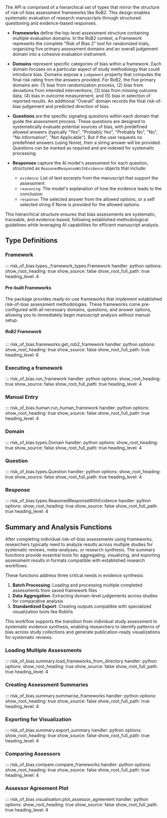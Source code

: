 The API is comprised of a hierarchical set of types that mirror the structure of risk-of-bias assessment frameworks like RoB2. This design enables systematic evaluation of research manuscripts through structured questioning and evidence-based responses.

- **Frameworks** define the top-level assessment structure containing multiple evaluation domains. In the RoB2 context, a Framework represents the complete "Risk of Bias 2" tool for randomized trials, organizing five primary assessment domains and an overall judgement domain into a cohesive evaluation instrument.

- **Domains** represent specific categories of bias within a framework. Each domain focuses on a particular aspect of study methodology that could introduce bias. Domains expose a `judgement` property that computes the final risk rating from the answers provided. For RoB2, the five primary domains are: (1) bias from randomization process, (2) bias from deviations from intended interventions, (3) bias from missing outcome data, (4) bias in outcome measurement, and (5) bias in selection of reported results. An additional "Overall" domain records the final risk-of-bias judgement and predicted direction of bias.

- **Questions** are the specific signaling questions within each domain that guide the assessment process. These questions are designed to systematically evaluate potential sources of bias, with predefined allowed answers (typically "Yes", "Probably Yes", "Probably No", "No", "No Information", "Not Applicable"). But if the user requests no predefined answers (using None), then a string answer will be provided. Questions can be marked as required and are indexed for systematic processing.

- **Responses** capture the AI model's assessment for each question, structured as `ReasonedResponseWithEvidence` objects that include:
  - `evidence`: List of text excerpts from the manuscript that support the assessment
  - `reasoning`: The model's explanation of how the evidence leads to the conclusion
  - `response`: The selected answer from the allowed options, or a self selected string if None is provided for the allowed options.

This hierarchical structure ensures that bias assessments are systematic, traceable, and evidence-based, following established methodological guidelines while leveraging AI capabilities for efficient manuscript analysis.

## Type Definitions

### Framework

::: risk_of_bias.types._framework_types.Framework
    handler: python
    options:
      show_root_heading: true
      show_source: false
      show_root_full_path: true
      heading_level: 4


#### Pre-built Frameworks

The package provides ready-to-use frameworks that implement established risk-of-bias assessment methodologies. These frameworks come pre-configured with all necessary domains, questions, and answer options, allowing you to immediately begin manuscript analysis without manual setup.

##### RoB2 Framework

::: risk_of_bias.frameworks.get_rob2_framework
    handler: python
    options:
      show_root_heading: true
      show_source: false
      show_root_full_path: true
      heading_level: 6


### Executing a framework

::: risk_of_bias.run_framework
    handler: python
    options:
      show_root_heading: true
      show_source: false
      show_root_full_path: true
      heading_level: 4

### Manual Entry

::: risk_of_bias.human.run_human_framework
    handler: python
    options:
      show_root_heading: true
      show_source: false
      show_root_full_path: true
      heading_level: 4

### Domain

::: risk_of_bias.types.Domain
    handler: python
    options:
      show_root_heading: true
      show_source: false
      show_root_full_path: true
      heading_level: 4

### Question

::: risk_of_bias.types.Question
    handler: python
    options:
      show_root_heading: true
      show_source: false
      show_root_full_path: true
      heading_level: 4

### Response

::: risk_of_bias.types.ReasonedResponseWithEvidence
    handler: python
    options:
      show_root_heading: true
      show_source: false
      show_root_full_path: true
      heading_level: 4

## Summary and Analysis Functions

After completing individual risk-of-bias assessments using frameworks, researchers typically need to analyze results across multiple studies for systematic reviews, meta-analyses, or research synthesis. The summary functions provide essential tools for aggregating, visualizing, and exporting assessment results in formats compatible with established research workflows.

These functions address three critical needs in evidence synthesis:

1. **Batch Processing**: Loading and processing multiple completed assessments from saved framework files
2. **Data Aggregation**: Extracting domain-level judgements across studies for comparative analysis  
3. **Standardized Export**: Creating outputs compatible with specialized visualization tools like RobVis

This workflow supports the transition from individual study assessment to systematic evidence synthesis, enabling researchers to identify patterns of bias across study collections and generate publication-ready visualizations for systematic reviews.

### Loading Multiple Assessments

::: risk_of_bias.summary.load_frameworks_from_directory
    handler: python
    options:
      show_root_heading: true
      show_source: false
      show_root_full_path: true
      heading_level: 4

### Creating Assessment Summaries

::: risk_of_bias.summary.summarise_frameworks
    handler: python
    options:
      show_root_heading: true
      show_source: false
      show_root_full_path: true
      heading_level: 4

### Exporting for Visualization

::: risk_of_bias.summary.export_summary
    handler: python
    options:
      show_root_heading: true
      show_source: false
      show_root_full_path: true
      heading_level: 4

### Comparing Assessors

::: risk_of_bias.compare.compare_frameworks
    handler: python
    options:
      show_root_heading: true
      show_source: false
      show_root_full_path: true
      heading_level: 4

### Assessor Agreement Plot

::: risk_of_bias.visualisation.plot_assessor_agreement
    handler: python
    options:
      show_root_heading: true
      show_source: false
      show_root_full_path: true
      heading_level: 4



